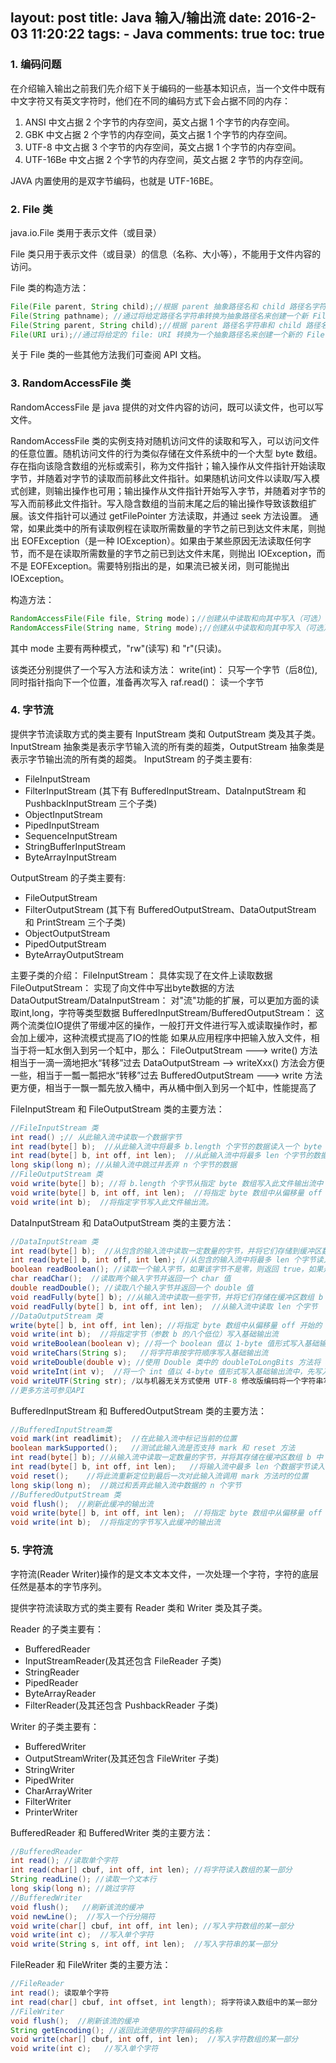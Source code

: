 layout: post
title: Java 输入/输出流
date: 2016-2-03 11:20:22
tags: 
	- Java
comments: true
toc: true
---

### **1. 编码问题** ###

在介绍输入输出之前我们先介绍下关于编码的一些基本知识点，当一个文件中既有中文字符又有英文字符时，他们在不同的编码方式下会占据不同的内存：
1. ANSI 中文占据 2 个字节的内存空间，英文占据 1 个字节的内存空间。
2. GBK 中文占据 2 个字节的内存空间，英文占据 1 个字节的内存空间。
3. UTF-8 中文占据 3 个字节的内存空间，英文占据 1 个字节的内存空间。
4. UTF-16Be 中文占据 2 个字节的内存空间，英文占据 2 字节的内存空间。

<!--more-->

JAVA 内置使用的是双字节编码，也就是 UTF-16BE。

### **2. File 类** ###

java.io.File 类用于表示文件（或目录）

File 类只用于表示文件（或目录）的信息（名称、大小等），不能用于文件内容的访问。

File 类的构造方法：
```java
File(File parent, String child);//根据 parent 抽象路径名和 child 路径名字符串创建一个新 File 实例。 
File(String pathname); //通过将给定路径名字符串转换为抽象路径名来创建一个新 File 实例。 
File(String parent, String child);//根据 parent 路径名字符串和 child 路径名字符串创建一个新 File 实例。 
File(URI uri);//通过将给定的 file: URI 转换为一个抽象路径名来创建一个新的 File 实例。 
```

关于 File 类的一些其他方法我们可查阅 API 文档。

### **3. RandomAccessFile 类** ###

RandomAccessFile 是 java 提供的对文件内容的访问，既可以读文件，也可以写文件。

RandomAccessFile 类的实例支持对随机访问文件的读取和写入，可以访问文件的任意位置。随机访问文件的行为类似存储在文件系统中的一个大型 byte 数组。存在指向该隐含数组的光标或索引，称为文件指针；输入操作从文件指针开始读取字节，并随着对字节的读取而前移此文件指针。如果随机访问文件以读取/写入模式创建，则输出操作也可用；输出操作从文件指针开始写入字节，并随着对字节的写入而前移此文件指针。写入隐含数组的当前末尾之后的输出操作导致该数组扩展。该文件指针可以通过 getFilePointer 方法读取，并通过 seek 方法设置。 
通常，如果此类中的所有读取例程在读取所需数量的字节之前已到达文件末尾，则抛出 EOFException（是一种 IOException）。如果由于某些原因无法读取任何字节，而不是在读取所需数量的字节之前已到达文件末尾，则抛出 IOException，而不是 EOFException。需要特别指出的是，如果流已被关闭，则可能抛出 IOException。 

构造方法：
```java
RandomAccessFile(File file, String mode)；//创建从中读取和向其中写入（可选）的随机访问文件流，该文件由 File 参数指定。 
RandomAccessFile(String name, String mode);//创建从中读取和向其中写入（可选）的随机访问文件流，该文件具有指定名称。 
```
其中 mode 主要有两种模式，"rw"(读写) 和 "r"(只读)。

该类还分别提供了一个写入方法和读方法：
write(int)： 只写一个字节（后8位),同时指针指向下一个位置，准备再次写入
raf.read()： 读一个字节

### **4. 字节流** ###

提供字节流读取方式的类主要有 InputStream 类和 OutputStream 类及其子类。
InputStream 抽象类是表示字节输入流的所有类的超类，OutputStream 抽象类是表示字节输出流的所有类的超类。
InputStream 的子类主要有:
- FileInputStream
- FilterInputStream (其下有 BufferedInputStream、DataInputStream 和 PushbackInputStream 三个子类)
- ObjectInputStream
- PipedInputStream
- SequenceInputStream
- StringBufferInputStream
- ByteArrayInputStream

OutputStream 的子类主要有:
- FileOutputStream
- FilterOutputStream (其下有 BufferedOutputStream、DataOutputStream 和 PrintStream 三个子类)
- ObjectOutputStream
- PipedOutputStream
- ByteArrayOutputStream

主要子类的介绍：
FileInputStream： 具体实现了在文件上读取数据
FileOutputStream： 实现了向文件中写出byte数据的方法
DataOutputStream/DataInputStream： 对"流"功能的扩展，可以更加方面的读取int,long，字符等类型数据
BufferedInputStream/BufferedOutputStream： 这两个流类位IO提供了带缓冲区的操作，一般打开文件进行写入或读取操作时，都会加上缓冲，这种流模式提高了IO的性能
如果从应用程序中把输入放入文件，相当于将一缸水倒入到另一个缸中，那么：
FileOutputStream ---> write() 方法相当于一滴一滴地把水“转移”过去
DataOutputStream --> writeXxx() 方法会方便一些，相当于一瓢一瓢把水“转移”过去
BufferedOutputStream ---> write 方法更方便，相当于一飘一瓢先放入桶中，再从桶中倒入到另一个缸中，性能提高了
   
FileInputStream 和 FileOutputStream 类的主要方法：
```java
//FileInputStream 类
int read() ;// 从此输入流中读取一个数据字节 
int read(byte[] b);  //从此输入流中将最多 b.length 个字节的数据读入一个 byte 数组中，返回实际读取的字节的个数 
int read(byte[] b, int off, int len);  //从此输入流中将最多 len 个字节的数据读入一个 byte 数组中，返回实际读取的字节的个数 
long skip(long n); //从输入流中跳过并丢弃 n 个字节的数据 
//FileOutputStream 类
void write(byte[] b); //将 b.length 个字节从指定 byte 数组写入此文件输出流中 
void write(byte[] b, int off, int len);  //将指定 byte 数组中从偏移量 off 开始的 len 个字节写入此文件输出流
void write(int b);  //将指定字节写入此文件输出流。 
```

DataInputStream 和 DataOutputStream 类的主要方法：
```java
//DataInputStream 类
int read(byte[] b);  //从包含的输入流中读取一定数量的字节，并将它们存储到缓冲区数组 b 中
int read(byte[] b, int off, int len); //从包含的输入流中将最多 len 个字节读入一个 byte 数组中
boolean readBoolean(); //读取一个输入字节，如果该字节不是零，则返回 true，如果是零，则返回 false 
char readChar();  //读取两个输入字节并返回一个 char 值
double readDouble(); //读取八个输入字节并返回一个 double 值
void readFully(byte[] b); //从输入流中读取一些字节，并将它们存储在缓冲区数组 b 中
void readFully(byte[] b, int off, int len);  //从输入流中读取 len 个字节
//DataOutputStream 类
write(byte[] b, int off, int len); //将指定 byte 数组中从偏移量 off 开始的 len 个字节写入基础输出流
void write(int b);  //将指定字节（参数 b 的八个低位）写入基础输出流
void writeBoolean(boolean v); //将一个 boolean 值以 1-byte 值形式写入基础输出流
void writeChars(String s);   //将字符串按字符顺序写入基础输出流
void writeDouble(double v); //使用 Double 类中的 doubleToLongBits 方法将 double 参数转换为一个 long 值，然后将该 long 值以 8-byte 值形式写入基础输出流中，先写入高字节
void writeInt(int v);  //将一个 int 值以 4-byte 值形式写入基础输出流中，先写入高字节  
void writeUTF(String str); /以与机器无关方式使用 UTF-8 修改版编码将一个字符串写入基础输出流
//更多方法可参见API
```

BufferedInputStream 和 BufferedOutputStream 类的主要方法： 
```java
//BufferedInputStream类
void mark(int readlimit);  //在此输入流中标记当前的位置
boolean markSupported();   //测试此输入流是否支持 mark 和 reset 方法
int read(byte[] b); //从输入流中读取一定数量的字节，并将其存储在缓冲区数组 b 中
int read(byte[] b, int off, int len);   //将输入流中最多 len 个数据字节读入 byte 数组 
void reset();    //将此流重新定位到最后一次对此输入流调用 mark 方法时的位置
long skip(long n);  //跳过和丢弃此输入流中数据的 n 个字节
//BufferedOutputStream 类
void flush();  //刷新此缓冲的输出流
void write(byte[] b, int off, int len);  //将指定 byte 数组中从偏移量 off 开始的 len 个字节写入此缓冲的输出流
void write(int b);  //将指定的字节写入此缓冲的输出流
```

### **5. 字符流** ###

字符流(Reader Writer)操作的是文本文本文件，一次处理一个字符，字符的底层任然是基本的字节序列。

提供字符流读取方式的类主要有 Reader 类和 Writer 类及其子类。

Reader 的子类主要有：
- BufferedReader
- InputStreamReader(及其还包含 FileReader 子类)
- StringReader
- PipedReader
- ByteArrayReader
- FilterReader(及其还包含 PushbackReader 子类)

Writer 的子类主要有：
- BufferedWriter
- OutputStreamWriter(及其还包含 FileWriter 子类)
- StringWriter
- PipedWriter
- CharArrayWriter
- FilterWriter
- PrinterWriter

BufferedReader 和 BufferedWriter 类的主要方法：
```java
//BufferedReader
int read(); //读取单个字符
int read(char[] cbuf, int off, int len); //将字符读入数组的某一部分 
String readLine(); //读取一个文本行
long skip(long n); //跳过字符
//BufferedWriter
void flush();   //刷新该流的缓冲
void newLine();  //写入一个行分隔符
void write(char[] cbuf, int off, int len); //写入字符数组的某一部分
void write(int c);  //写入单个字符
void write(String s, int off, int len);  //写入字符串的某一部分 
```

FileReader 和 FileWriter 类的主要方法：
```java
//FileReader
int read(); 读取单个字符
int read(char[] cbuf, int offset, int length); 将字符读入数组中的某一部分
//FileWriter
void flush();  //刷新该流的缓冲
String getEncoding(); //返回此流使用的字符编码的名称
void write(char[] cbuf, int off, int len);  //写入字符数组的某一部分 
void write(int c);   //写入单个字符
```